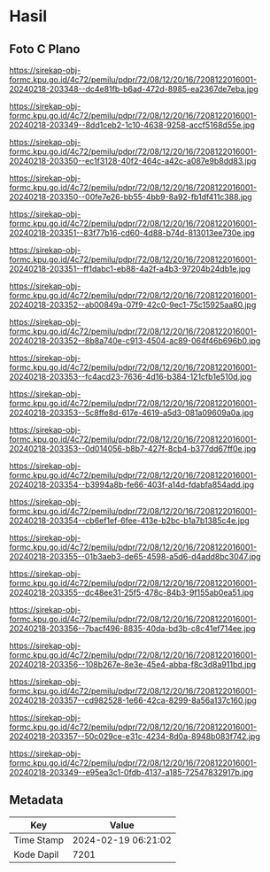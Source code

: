 # Hasil

## Foto C Plano

https://sirekap-obj-formc.kpu.go.id/4c72/pemilu/pdpr/72/08/12/20/16/7208122016001-20240218-203348--dc4e81fb-b6ad-472d-8985-ea2367de7eba.jpg

https://sirekap-obj-formc.kpu.go.id/4c72/pemilu/pdpr/72/08/12/20/16/7208122016001-20240218-203349--8dd1ceb2-1c10-4638-9258-accf5168d55e.jpg

https://sirekap-obj-formc.kpu.go.id/4c72/pemilu/pdpr/72/08/12/20/16/7208122016001-20240218-203350--ec1f3128-40f2-464c-a42c-a087e9b8dd83.jpg

https://sirekap-obj-formc.kpu.go.id/4c72/pemilu/pdpr/72/08/12/20/16/7208122016001-20240218-203350--00fe7e26-bb55-4bb9-8a92-fb1df411c388.jpg

https://sirekap-obj-formc.kpu.go.id/4c72/pemilu/pdpr/72/08/12/20/16/7208122016001-20240218-203351--83f77b16-cd60-4d88-b74d-813013ee730e.jpg

https://sirekap-obj-formc.kpu.go.id/4c72/pemilu/pdpr/72/08/12/20/16/7208122016001-20240218-203351--ff1dabc1-eb88-4a2f-a4b3-97204b24db1e.jpg

https://sirekap-obj-formc.kpu.go.id/4c72/pemilu/pdpr/72/08/12/20/16/7208122016001-20240218-203352--ab00849a-07f9-42c0-9ec1-75c15925aa80.jpg

https://sirekap-obj-formc.kpu.go.id/4c72/pemilu/pdpr/72/08/12/20/16/7208122016001-20240218-203352--8b8a740e-c913-4504-ac89-064f46b696b0.jpg

https://sirekap-obj-formc.kpu.go.id/4c72/pemilu/pdpr/72/08/12/20/16/7208122016001-20240218-203353--fc4acd23-7636-4d16-b384-121cfb1e510d.jpg

https://sirekap-obj-formc.kpu.go.id/4c72/pemilu/pdpr/72/08/12/20/16/7208122016001-20240218-203353--5c8ffe8d-617e-4619-a5d3-081a09609a0a.jpg

https://sirekap-obj-formc.kpu.go.id/4c72/pemilu/pdpr/72/08/12/20/16/7208122016001-20240218-203353--0d014056-b8b7-427f-8cb4-b377dd67ff0e.jpg

https://sirekap-obj-formc.kpu.go.id/4c72/pemilu/pdpr/72/08/12/20/16/7208122016001-20240218-203354--b3994a8b-fe66-403f-a14d-fdabfa854add.jpg

https://sirekap-obj-formc.kpu.go.id/4c72/pemilu/pdpr/72/08/12/20/16/7208122016001-20240218-203354--cb6ef1ef-6fee-413e-b2bc-b1a7b1385c4e.jpg

https://sirekap-obj-formc.kpu.go.id/4c72/pemilu/pdpr/72/08/12/20/16/7208122016001-20240218-203355--01b3aeb3-de65-4598-a5d6-d4add8bc3047.jpg

https://sirekap-obj-formc.kpu.go.id/4c72/pemilu/pdpr/72/08/12/20/16/7208122016001-20240218-203355--dc48ee31-25f5-478c-84b3-9f155ab0ea51.jpg

https://sirekap-obj-formc.kpu.go.id/4c72/pemilu/pdpr/72/08/12/20/16/7208122016001-20240218-203356--7bacf496-8835-40da-bd3b-c8c41ef714ee.jpg

https://sirekap-obj-formc.kpu.go.id/4c72/pemilu/pdpr/72/08/12/20/16/7208122016001-20240218-203356--108b267e-8e3e-45e4-abba-f8c3d8a911bd.jpg

https://sirekap-obj-formc.kpu.go.id/4c72/pemilu/pdpr/72/08/12/20/16/7208122016001-20240218-203357--cd982528-1e66-42ca-8299-8a56a137c160.jpg

https://sirekap-obj-formc.kpu.go.id/4c72/pemilu/pdpr/72/08/12/20/16/7208122016001-20240218-203357--50c029ce-e31c-4234-8d0a-8948b083f742.jpg

https://sirekap-obj-formc.kpu.go.id/4c72/pemilu/pdpr/72/08/12/20/16/7208122016001-20240218-203349--e95ea3c1-0fdb-4137-a185-72547832917b.jpg


## Metadata

| Key        | Value               |
| ---------- | ------------------- |
| Time Stamp | 2024-02-19 06:21:02 |
| Kode Dapil | 7201                |



